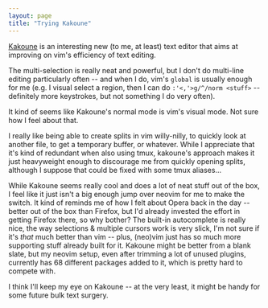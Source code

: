 ```yaml
---
layout: page
title: "Trying Kakoune"
---
```


[Kakoune][kakoune] is an interesting new (to me, at least) text editor that aims at improving on vim's efficiency of text editing.

The multi-selection is really neat and powerful, but I don't do multi-line editing particularly often -- and when I do, vim's `global` is usually enough for me (e.g. I visual select a region, then I can do `:'<,'>g/^/norm <stuff>` -- definitely more keystrokes, but not something I do very often).

It kind of seems like Kakoune's normal mode is vim's visual mode.
Not sure how I feel about that.

I really like being able to create splits in vim willy-nilly, to quickly look at another file, to get a temporary buffer, or whatever.
While I appreciate that it's kind of redundant when also using tmux, kakoune's approach makes it just heavyweight enough to discourage me from quickly opening splits, although I suppose that could be fixed with some tmux aliases...

While Kakoune seems really cool and does a lot of neat stuff out of the box, I feel like it just isn't a big enough jump over neovim for me to make the switch.
It kind of reminds me of how I felt about Opera back in the day -- better out of the box than Firefox, but I'd already invested the effort in getting Firefox there, so why bother?
The built-in autocomplete is really nice, the way selections & multiple cursors work is very slick, I'm not sure if it's *that* much better than vim -- plus, (neo)vim just has so much more supporting stuff already built for it.
Kakoune might be better from a blank slate, but my neovim setup, even after trimming a lot of unused plugins, currently has 68 different packages added to it, which is pretty hard to compete with.

I think I'll keep my eye on Kakoune -- at the very least, it might be handy for some future bulk text surgery.

  [kakoune]: http://kakoune.org/
